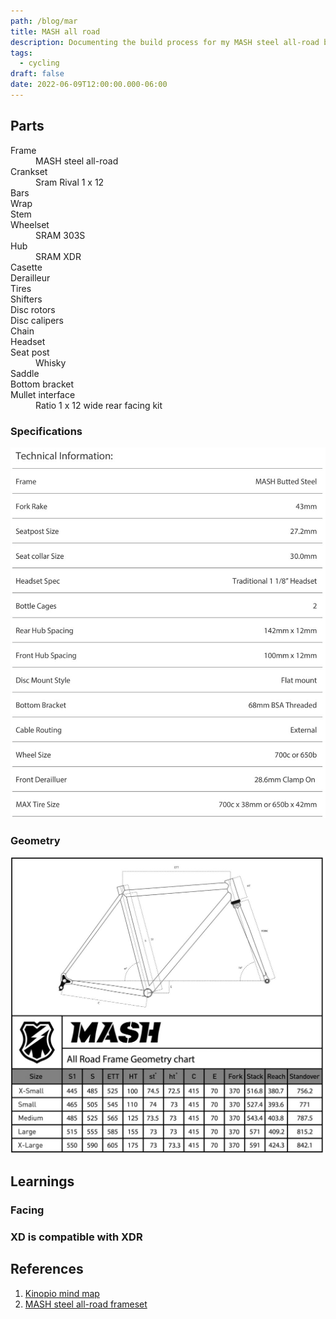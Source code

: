 ```yaml
---
path: /blog/mar
title: MASH all road
description: Documenting the build process for my MASH steel all-road build
tags:
  - cycling
draft: false
date: 2022-06-09T12:00:00.000-06:00
---
```


## Parts

<dl>
  <dt>
  Frame
  </dt>
  <dd>MASH steel all-road</dd>
  <dt>Crankset</dt>
  <dd>Sram Rival 1 x 12</dd>
  <dd></dd>
  <dt>Bars</dt>
  <dd></dd>
  <dt>Wrap</dt>
  <dd></dd>
  <dt>Stem</dt>
  <dd></dd>
  <dt>Wheelset</dt>
  <dd>SRAM 303S</dd>
  <dt>Hub</dt>
  <dd>SRAM XDR</dd>
  <dt>Casette</dt>
  <dd></dd>
  <dt>Derailleur</dt>
  <dd></dd>
  <dt>Tires</dt>
  <dd></dd>
  <dt>Shifters</dt>
  <dd></dd>
  <dt>Disc rotors</dt>
  <dd></dd>
  <dt>Disc calipers</dt>
  <dd></dd>
  <dt>Chain</dt>
  <dd></dd>
  <dt>Headset</dt>
  <dd></dd>
  <dt>Seat post</dt>
  <dd>Whisky</dd>
  <dt>Saddle</dt>
  <dd></dd>
  <dt>Bottom bracket</dt>
  <dd></dd>
  <dt>Mullet interface</dt>
  <dd>Ratio 1 x 12 wide rear facing kit</dd>
</dl>

### Specifications

![](./specs.jpg)

### Geometry

![](./geometry.jpg)

## Learnings

### Facing

### XD is compatible with XDR

## References

[kinopio]: https://kinopio.club/bike-build-mash-all-road-mullet-8cYbIr_r9RpbQJeshXTc0
[mash]: https://www.mashsf.com/news/mash/mash-steel-all-road-frameset

1. [Kinopio mind map][kinopio]
1. [MASH steel all-road frameset][mash]
